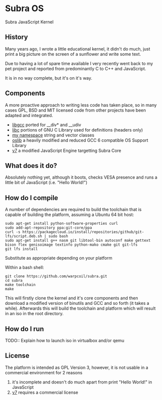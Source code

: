 # Subra OS
Subra JavaScript Kernel

## History
Many years ago, I wrote a little educational kernel, it didn't do much, just print a big picture on the screen of a sunflower and write some text.

Due to having a lot of spare time available I very recently went back to my pet project and reported from predominantly C to C++ and JavaScript.

It is in no way complete, but it's on it's way.

## Components
A more proactive approach to writing less code has taken place, so in many cases GPL, BSD and MIT licensed code from other projects have been adapted and integrated.

* [libgcc](https://gcc.gnu.org/onlinedocs/gccint/Libgcc.html) ported for __div* and __udiv
* [libc](https://www.gnu.org/software/libc/) portions of GNU C Library used for definitions (headers only)
* [my namespace](https://sourceforge.net/projects/simplecstringclass/) string and vector classes
* [oslib](http://oslib.sourceforge.net/) a heavily modified and reduced GCC 6 compatible OS Support Library
* [v7](https://github.com/cesanta/v7) a modified JavaScript Engine targetting Subra Core

## What does it do?

Absolutely nothing yet, although it boots, checks VESA presence and runs a little bit of JavaScript (i.e. "Hello World!")

## How do I compile

A number of dependencies are required to build the toolchain that is capable of building the platform, assuming a Ubuntu 64 bit host:

~~~~
sudo apt-get install python-software-properties curl
sudo add-apt-repository ppa:git-core/ppa
curl -s https://packagecloud.io/install/repositories/github/git-lfs/script.deb.sh | sudo bash
sudo apt-get install g++ nasm git libtool-bin autoconf make gettext bison flex genisoimage textinfo python-mako cmake git git-lfs
git lfs install
~~~~

Substitute as appropriate depending on your platform

Within a bash shell:

~~~~
git clone https://github.com/warpcoil/subra.git
cd subra
make toolchain
make
~~~~

This will firstly clone the kernel and it's core components and then download a modified version of binutils and GCC and so forth (it takes a while).  Afterwards this will build the toolchain and platform which will result in an iso in the root directory.

## How do I run

TODO::  Explain how to launch iso in virtualbox and/or qemu

## License

The platform is intended as GPL Version 3, however, it is not usable in a commercial environment for 2 reasons

1. it's incomplete and doesn't do much apart from print "Hello World!" in JavaScript
2. [v7](https://github.com/cesanta/v7) requires a commercial license
